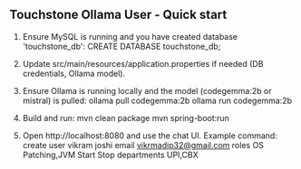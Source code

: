 Touchstone Ollama User - Quick start
-----------------------------------

1) Ensure MySQL is running and you have created database 'touchstone_db':
   CREATE DATABASE touchstone_db;

2) Update src/main/resources/application.properties if needed (DB credentials, Ollama model).

3) Ensure Ollama is running locally and the model (codegemma:2b or mistral) is pulled:
   ollama pull codegemma:2b
   ollama run codegemma:2b

4) Build and run:
   mvn clean package
   mvn spring-boot:run

5) Open http://localhost:8080 and use the chat UI.
   Example command:
   create user vikram joshi email vikrmadip32@gmail.com roles OS Patching,JVM Start Stop departments UPI,CBX
